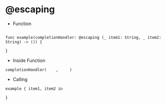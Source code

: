 # @escaping


* Function 

```

func example(completionHandler: @escaping (_ item1: String, _ item2: String) -> ()) {

}
```

* Inside Function

```
completionHandler(    ,     )
```


* Calling

```
example { item1, item2 in

}
```
